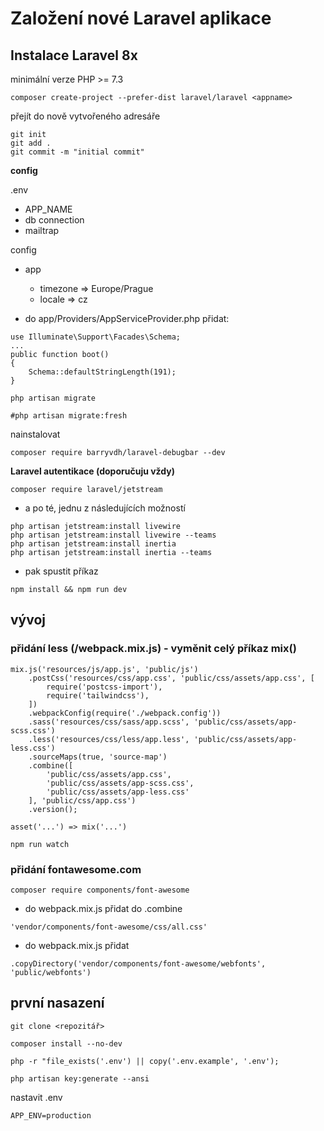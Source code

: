 # Založení nové Laravel aplikace

## Instalace Laravel 8x

minimální verze PHP >= 7.3

```
composer create-project --prefer-dist laravel/laravel <appname>
```

přejít do nově vytvořeného adresáře

```
git init
git add .
git commit -m "initial commit"
```

**config**

.env
- APP_NAME
- db connection
- mailtrap

config
- app
    - timezone => Europe/Prague
    - locale => cz
    
- do app/Providers/AppServiceProvider.php přidat:
```
use Illuminate\Support\Facades\Schema;
...
public function boot()
{
    Schema::defaultStringLength(191);
}
```

```
php artisan migrate

#php artisan migrate:fresh
```

nainstalovat
```
composer require barryvdh/laravel-debugbar --dev
```

**Laravel autentikace (doporučuju vždy)**

```
composer require laravel/jetstream
```

- a po té, jednu z následujících možností

```
php artisan jetstream:install livewire
php artisan jetstream:install livewire --teams
php artisan jetstream:install inertia
php artisan jetstream:install inertia --teams
```

- pak spustit příkaz

```
npm install && npm run dev
```

## vývoj

### přidání less (/webpack.mix.js) - vyměnit celý příkaz mix()

```
mix.js('resources/js/app.js', 'public/js')
    .postCss('resources/css/app.css', 'public/css/assets/app.css', [
        require('postcss-import'),
        require('tailwindcss'),
    ])
    .webpackConfig(require('./webpack.config'))
    .sass('resources/css/sass/app.scss', 'public/css/assets/app-scss.css')
    .less('resources/css/less/app.less', 'public/css/assets/app-less.css')
    .sourceMaps(true, 'source-map')
    .combine([
        'public/css/assets/app.css',
        'public/css/assets/app-scss.css',
        'public/css/assets/app-less.css'
    ], 'public/css/app.css')
    .version();
```

``` 
asset('...') => mix('...')
```

```
npm run watch
```

### přidání fontawesome.com

```
composer require components/font-awesome
```

- do webpack.mix.js přidat do .combine
```
'vendor/components/font-awesome/css/all.css'
```

- do webpack.mix.js přidat
```
.copyDirectory('vendor/components/font-awesome/webfonts', 'public/webfonts')
```

## první nasazení

```
git clone <repozitář>
```

```
composer install --no-dev
```

```
php -r "file_exists('.env') || copy('.env.example', '.env');
```

```
php artisan key:generate --ansi
```

nastavit .env
```
APP_ENV=production
```
